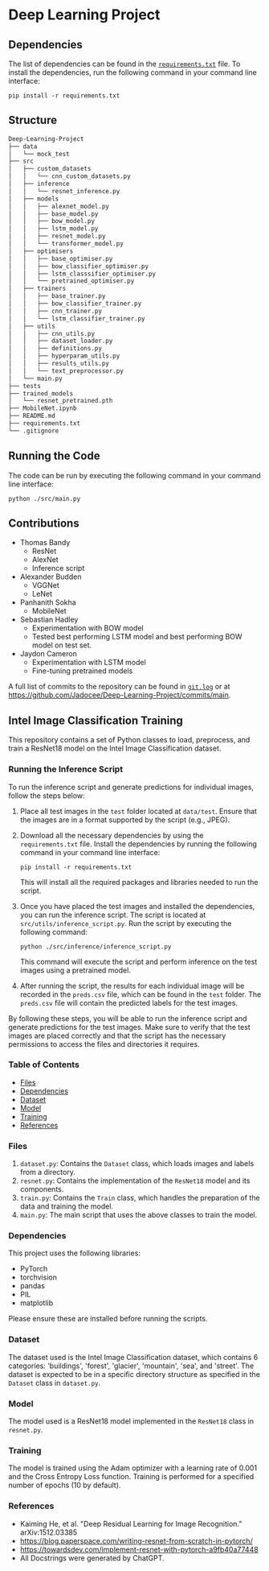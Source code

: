 # Deep Learning Project


## Dependencies

The list of dependencies can be found in the [`requirements.txt`](./requirements.txt) file. To install the dependencies, run the following command in your command line interface:

```
pip install -r requirements.txt
```

## Structure

```txt
Deep-Learning-Project
├── data
│   └── mock_test
├── src
│   ├── custom_datasets
│   │   └── cnn_custom_datasets.py
│   ├── inference
│   │   └── resnet_inference.py
│   ├── models
│   │   ├── alexnet_model.py
│   │   ├── base_model.py
│   │   ├── bow_model.py
│   │   ├── lstm_model.py
│   │   ├── resnet_model.py
│   │   └── transformer_model.py
│   ├── optimisers
│   │   ├── base_optimiser.py
│   │   ├── bow_classifier_optimiser.py
│   │   ├── lstm_classsifier_optimiser.py
│   │   └── pretrained_optimiser.py
│   ├── trainers
│   │   ├── base_trainer.py
│   │   ├── bow_classifier_trainer.py
│   │   ├── cnn_trainer.py
│   │   └── lstm_classifier_trainer.py
│   ├── utils
│   │   ├── cnn_utils.py
│   │   ├── dataset_loader.py
│   │   ├── definitions.py
│   │   ├── hyperparam_utils.py
│   │   ├── results_utils.py
│   │   └── text_preprocessor.py
│   └── main.py
├── tests
├── trained_models
│   └── resnet_pretrained.pth
├── MobileNet.ipynb
├── README.md
├── requirements.txt
└── .gitignore
```

## Running the Code

The code can be run by executing the following command in your command line interface:

```
python ./src/main.py
```

## Contributions

- Thomas Bandy
    - ResNet
    - AlexNet
    - Inference script
- Alexander Budden
    - VGGNet
    - LeNet
- Panhanith Sokha
    - MobileNet    
- Sebastian Hadley
    - Experimentation with BOW model
    - Tested best performing LSTM model and best performing BOW model on test set.
- Jaydon Cameron
    - Experimentation with LSTM model
    - Fine-tuning pretrained models

A full list of commits to the repository can be found in [`git.log`](./git.log) or at
https://github.com/Jadocee/Deep-Learning-Project/commits/main.

## Intel Image Classification Training

This repository contains a set of Python classes to load, preprocess, and train a ResNet18 model on the Intel Image Classification dataset.

### Running the Inference Script

To run the inference script and generate predictions for individual images, follow the steps below:

1. Place all test images in the `test` folder located at `data/test`. Ensure that the images are in a format supported by the script (e.g., JPEG).
2. Download all the necessary dependencies by using the `requirements.txt` file. Install the dependencies by running the following command in your command line interface:

   ```
   pip install -r requirements.txt
   ```

   This will install all the required packages and libraries needed to run the script.

3. Once you have placed the test images and installed the dependencies, you can run the inference script. The script is located at `src/utils/inference_script.py`. Run the script by executing the following command:

   ```
   python ./src/inference/inference_script.py
   ```

   This command will execute the script and perform inference on the test images using a pretrained model.

4. After running the script, the results for each individual image will be recorded in the `preds.csv` file, which can be found in the `test` folder. The `preds.csv` file will contain the predicted labels for the test images.

By following these steps, you will be able to run the inference script and generate predictions for the test images. Make sure to verify that the test images are placed correctly and that the script has the necessary permissions to access the files and directories it requires.

### Table of Contents

- [Files](#files)
- [Dependencies](#dependencies)
- [Dataset](#dataset)
- [Model](#model)
- [Training](#training)
- [References](#references)

### Files

1. `dataset.py`: Contains the `Dataset` class, which loads images and labels from a directory.
2. `resnet.py`: Contains the implementation of the `ResNet18` model and its components.
3. `train.py`: Contains the `Train` class, which handles the preparation of the data and training the model.
4. `main.py`: The main script that uses the above classes to train the model.

### Dependencies

This project uses the following libraries:

- PyTorch
- torchvision
- pandas
- PIL
- matplotlib

Please ensure these are installed before running the scripts.

### Dataset

The dataset used is the Intel Image Classification dataset, which contains 6 categories: 'buildings', 'forest', 'glacier', 'mountain', 'sea', and 'street'. The dataset is expected to be in a specific directory structure as specified in the `Dataset` class in `dataset.py`.

### Model

The model used is a ResNet18 model implemented in the `ResNet18` class in `resnet.py`.

### Training

The model is trained using the Adam optimizer with a learning rate of 0.001 and the Cross Entropy Loss function. Training is performed for a specified number of epochs (10 by default).

### References

- Kaiming He, et al. "Deep Residual Learning for Image Recognition." arXiv:1512.03385
- https://blog.paperspace.com/writing-resnet-from-scratch-in-pytorch/
- https://towardsdev.com/implement-resnet-with-pytorch-a9fb40a77448
- All Docstrings were generated by ChatGPT.



